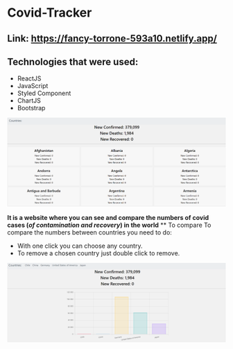 # Covid-Tracker

## Link: https://fancy-torrone-593a10.netlify.app/

## Technologies that were used:
- ReactJS
- JavaScript
- Styled Component
- ChartJS
- Bootstrap

![project image](https://github.com/MatheusCTorres/Covid-Tracker/blob/main/project/img/main.png)


**It is a website where you can see and compare the numbers of covid cases (*of contamination and recovery*) in the world**
** To compare To compare the numbers between countries you need to do:
- With one click you can choose any country.
- To remove a chosen country just double click to remove.

![project image](https://github.com/MatheusCTorres/Covid-Tracker/blob/main/project/img/second.png)
